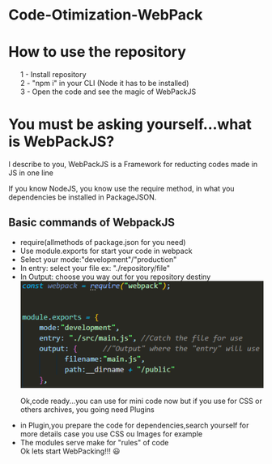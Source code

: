 # Code-Otimization-WebPack

<h1> How to use the repository </h1>

<ul type="none">
<li> 1 - Install repository </li>

<li> 2 - "npm i" in your CLI (Node it has to be installed)

<li> 3 - Open the code and see the magic of WebPackJS </li>
</ul>

<h1>You must be asking yourself...what is WebPackJS?</h1>

I describe to you, WebPackJS is a Framework for reducting codes made in JS in one line
 
If you know NodeJS, you know use the require method, in what you dependencies be installed in PackageJSON.

<h2>Basic commands of WebpackJS</h2>

<ul type="1">
<li>require(allmethods of package.json for you need)</li>

<li>Use module.exports for start your code in webpack</li>

<li>Select your mode:"development"/"production"</li>

<li>In entry: select your file ex: "./repository/file"</li>

<li>In Output: choose you way out for you repository destiny</li>
 
 <img src="https://raw.githubusercontent.com/leanluizz/Code-Otimization-WebPack/principal/Web-Pack/public/webpack.png"  width="600vw" alt="example" />

Ok,code ready...you can use for mini code now but if you use for CSS or others archives, you going need Plugins

<li>in Plugin,you prepare the code for dependencies,search yourself for more details case you use CSS ou Images for example</li>

<li>The modules serve make for "rules" of code</li>

<li type="none">Ok lets start WebPacking!!! 😃 </li>
</ul>
